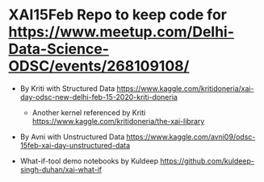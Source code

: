 # XAI15Feb Repo to keep code for https://www.meetup.com/Delhi-Data-Science-ODSC/events/268109108/

- By Kriti with Structured Data https://www.kaggle.com/kritidoneria/xai-day-odsc-new-delhi-feb-15-2020-kriti-doneria 

  - Another kernel referenced by Kriti https://www.kaggle.com/kritidoneria/the-xai-library

- By Avni with Unstructured Data https://www.kaggle.com/avni09/odsc-15feb-xai-day-unstructured-data

- What-if-tool demo notebooks by Kuldeep https://github.com/kuldeep-singh-duhan/xai-what-if
